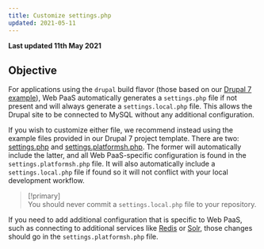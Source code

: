 ```yaml
---
title: Customize settings.php
updated: 2021-05-11
---
```


**Last updated 11th May 2021**



## Objective  

For applications using the `drupal` build flavor (those based on our [Drupal 7
example](https://github.com/platformsh-templates/drupal7)), Web PaaS automatically generates a `settings.php` file if not present and will always generate a `settings.local.php` file. This allows the Drupal site to be connected to MySQL without any additional configuration.

If you wish to customize either file, we recommend instead using the example files provided in our Drupal 7 project template.  There are two: [settings.php](https://github.com/platformsh-templates/drupal7/blob/master/settings.php) and [settings.platformsh.php](https://github.com/platformsh-templates/drupal7/blob/master/settings.platformsh.php).  The former will automatically include the latter, and all Web PaaS-specific configuration is found in the `settings.platformsh.php` file.  It will also automatically include a `settings.local.php` file if found so it will not conflict with your local development workflow.

> [!primary]  
> You should never commit a `settings.local.php` file to your repository.
> 

If you need to add additional configuration that is specific to Web PaaS, such as connecting to additional services like [Redis](/pages/web_cloud/web_paas_powered_by_platform_sh/frameworks-drupal7/redis) or [Solr](/pages/web_cloud/web_paas_powered_by_platform_sh/frameworks-drupal7/apachesolr-module), those changes should go in the `settings.platformsh.php` file.
